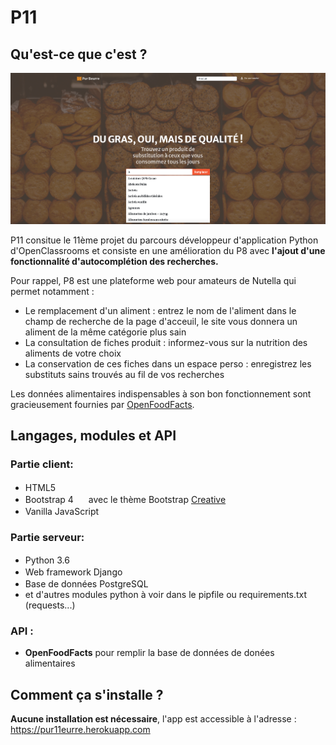 # P11

## Qu'est-ce que c'est ?

<div style="text-align: center">
    <img src="illust/dsk_1.png"><br>
</div>

P11 consitue le 11ème projet du parcours développeur d'application Python d'OpenClassrooms et consiste en une amélioration du P8 avec **l'ajout d'une fonctionnalité d'autocomplétion des recherches.**  

Pour rappel, P8 est une plateforme web pour amateurs de Nutella qui permet notamment : 
- Le remplacement d'un aliment : entrez le nom de l'aliment dans le champ de recherche de la page d'acceuil, le site vous donnera un aliment de la même catégorie plus sain
- La consultation de fiches produit : informez-vous sur la nutrition des aliments de votre choix
- La conservation de ces fiches dans un espace perso : enregistrez les substituts sains trouvés au fil de vos recherches

Les données alimentaires indispensables à son bon fonctionnement sont gracieusement fournies par [OpenFoodFacts](https://fr.openfoodfacts.org).

## Langages, modules et API

### Partie client:
- HTML5 <img src="https://upload.wikimedia.org/wikipedia/commons/6/61/HTML5_logo_and_wordmark.svg" width=16 height=16>
- Bootstrap 4 <img src="https://upload.wikimedia.org/wikipedia/commons/b/b2/Bootstrap_logo.svg" width=16 height=16> avec le thème Bootstrap [Creative](https://startbootstrap.com/themes/creative/)
- Vanilla JavaScript <img src="https://upload.wikimedia.org/wikipedia/commons/9/99/Unofficial_JavaScript_logo_2.svg" width=16 height=16>

### Partie serveur:
- Python 3.6 <img src="https://upload.wikimedia.org/wikipedia/commons/c/c3/Python-logo-notext.svg" width=16 height=16>
- Web framework Django <img src="https://upload.wikimedia.org/wikipedia/commons/7/75/Django_logo.svg" width=48 height=16>
- Base de données PostgreSQL <img src="https://upload.wikimedia.org/wikipedia/commons/2/29/Postgresql_elephant.svg?uselang=fr" width=16 height=16>
- et d'autres modules python à voir dans le pipfile ou requirements.txt (requests...)

### API : 
- **OpenFoodFacts** pour remplir la base de données de donées alimentaires

## Comment ça s'installe ?

**Aucune installation est nécessaire**, l'app est accessible à l'adresse : https://pur11eurre.herokuapp.com
